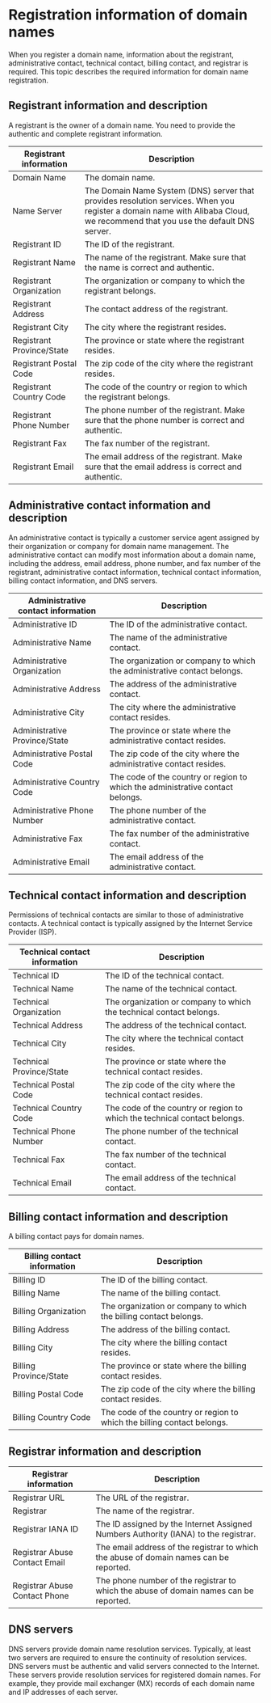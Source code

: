 # Registration information of domain names

When you register a domain name, information about the registrant, administrative contact, technical contact, billing contact, and registrar is required. This topic describes the required information for domain name registration.

## Registrant information and description

A registrant is the owner of a domain name. You need to provide the authentic and complete registrant information.

|Registrant information|Description|
|----------------------|-----------|
|Domain Name|The domain name.|
|Name Server|The Domain Name System \(DNS\) server that provides resolution services. When you register a domain name with Alibaba Cloud, we recommend that you use the default DNS server.|
|Registrant ID|The ID of the registrant.|
|Registrant Name|The name of the registrant. Make sure that the name is correct and authentic.|
|Registrant Organization|The organization or company to which the registrant belongs.|
|Registrant Address|The contact address of the registrant.|
|Registrant City|The city where the registrant resides.|
|Registrant Province/State|The province or state where the registrant resides.|
|Registrant Postal Code|The zip code of the city where the registrant resides.|
|Registrant Country Code|The code of the country or region to which the registrant belongs.|
|Registrant Phone Number|The phone number of the registrant. Make sure that the phone number is correct and authentic.|
|Registrant Fax|The fax number of the registrant.|
|Registrant Email|The email address of the registrant. Make sure that the email address is correct and authentic.|

## Administrative contact information and description

An administrative contact is typically a customer service agent assigned by their organization or company for domain name management. The administrative contact can modify most information about a domain name, including the address, email address, phone number, and fax number of the registrant, administrative contact information, technical contact information, billing contact information, and DNS servers.

|Administrative contact information|Description|
|----------------------------------|-----------|
|Administrative ID|The ID of the administrative contact.|
|Administrative Name|The name of the administrative contact.|
|Administrative Organization|The organization or company to which the administrative contact belongs.|
|Administrative Address|The address of the administrative contact.|
|Administrative City|The city where the administrative contact resides.|
|Administrative Province/State|The province or state where the administrative contact resides.|
|Administrative Postal Code|The zip code of the city where the administrative contact resides.|
|Administrative Country Code|The code of the country or region to which the administrative contact belongs.|
|Administrative Phone Number|The phone number of the administrative contact.|
|Administrative Fax|The fax number of the administrative contact.|
|Administrative Email|The email address of the administrative contact.|

## Technical contact information and description

Permissions of technical contacts are similar to those of administrative contacts. A technical contact is typically assigned by the Internet Service Provider \(ISP\).

|Technical contact information|Description|
|-----------------------------|-----------|
|Technical ID|The ID of the technical contact.|
|Technical Name|The name of the technical contact.|
|Technical Organization|The organization or company to which the technical contact belongs.|
|Technical Address|The address of the technical contact.|
|Technical City|The city where the technical contact resides.|
|Technical Province/State|The province or state where the technical contact resides.|
|Technical Postal Code|The zip code of the city where the technical contact resides.|
|Technical Country Code|The code of the country or region to which the technical contact belongs.|
|Technical Phone Number|The phone number of the technical contact.|
|Technical Fax|The fax number of the technical contact.|
|Technical Email|The email address of the technical contact.|

## Billing contact information and description

A billing contact pays for domain names.

|Billing contact information|Description|
|---------------------------|-----------|
|Billing ID|The ID of the billing contact.|
|Billing Name|The name of the billing contact.|
|Billing Organization|The organization or company to which the billing contact belongs.|
|Billing Address|The address of the billing contact.|
|Billing City|The city where the billing contact resides.|
|Billing Province/State|The province or state where the billing contact resides.|
|Billing Postal Code|The zip code of the city where the billing contact resides.|
|Billing Country Code|The code of the country or region to which the billing contact belongs.|

## Registrar information and description

|Registrar information|Description|
|---------------------|-----------|
|Registrar URL|The URL of the registrar.|
|Registrar|The name of the registrar.|
|Registrar IANA ID|The ID assigned by the Internet Assigned Numbers Authority \(IANA\) to the registrar.|
|Registrar Abuse Contact Email|The email address of the registrar to which the abuse of domain names can be reported.|
|Registrar Abuse Contact Phone|The phone number of the registrar to which the abuse of domain names can be reported.|

## DNS servers

DNS servers provide domain name resolution services. Typically, at least two servers are required to ensure the continuity of resolution services. DNS servers must be authentic and valid servers connected to the Internet. These servers provide resolution services for registered domain names. For example, they provide mail exchanger \(MX\) records of each domain name and IP addresses of each server.

